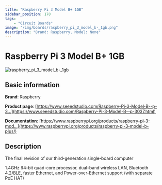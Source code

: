 ```yaml
---
title: "Raspberry Pi 3 Model B+ 1GB"
sidebar_position: 170
tags:
    - "Circuit Boards"
image: "/img/boards/raspberry_pi_3_model_b-_1gb.png"
description: "Brand: Raspberry, Model: None"
---
```

# Raspberry Pi 3 Model B+ 1GB

![raspberry_pi_3_model_b-_1gb](/img/boards/raspberry_pi_3_model_b-_1gb.png)

## Basic information

**Brand**: Raspberry

**Product page**: [https://www.seeedstudio.com/Raspberry-Pi-3-Model-B--p-3...](https://www.seeedstudio.com/Raspberry-Pi-3-Model-B--p-3037.html)

**Documentation**: [https://www.raspberrypi.org/products/raspberry-pi-3-mod...](https://www.raspberrypi.org/products/raspberry-pi-3-model-b-plus/)

## Description

The final revision of our third\-generation single\-board computer



1\.4GHz 64\-bit quad\-core processor, dual\-band wireless LAN, Bluetooth 4\.2/BLE, faster Ethernet, and Power\-over\-Ethernet support \(with separate PoE HAT\)

